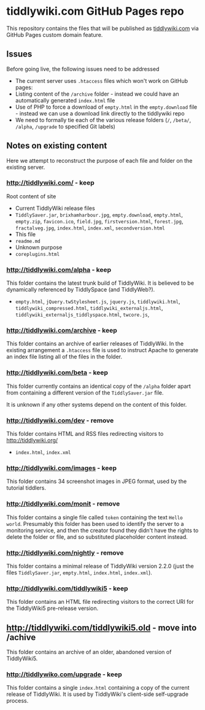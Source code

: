 # tiddlywiki.com GitHub Pages repo

This repository contains the files that will be published as <a href="http://tiddlywiki.com/">tiddlywiki.com</a> via GitHub Pages custom domain feature.

## Issues

Before going live, the following issues need to be addressed

* The current server uses `.htaccess` files which won't work on GitHub pages:
 * Listing content of the `/archive` folder - instead we could have an automatically generated `index.html` file
* Use of PHP to force a download of `empty.html` in the `empty.download` file - instead we can use a download link directly to the tiddlywiki repo
* We need to formally tie each of the various release folders (`/`, `/beta/`, `/alpha`, `/upgrade` to specified Git labels)

## Notes on existing content

Here we attempt to reconstruct the purpose of each file and folder on the existing server.

### http://tiddlywiki.com/ - **keep**

Root content of site

* Current TiddlyWiki release files
 * `TiddlySaver.jar`, `brixhamharbour.jpg`, `empty.download`, `empty.html`, `empty.zip`, `favicon.ico`, `field.jpg`, `firstversion.html`, `forest.jpg`, `fractalveg.jpg`, `index.html`, `index.xml`, `secondversion.html`
* This file
 * `readme.md`
* Unknown purpose
 * `coreplugins.html`

### http://tiddlywiki.com/alpha - **keep**

This folder contains the latest trunk build of TiddlyWiki. It is believed to be dynamically referenced by TiddlySpace (and TiddlyWeb?).

* `empty.html`, `jQuery.twStylesheet.js`, `jquery.js`, `tiddlywiki.html`, `tiddlywiki_compressed.html`, `tiddlywiki_externaljs.html`, `tiddlywiki_externaljs_tiddlyspace.html`, `twcore.js`, 

### http://tiddlywiki.com/archive - **keep**

This folder contains an archive of earlier releases of TiddlyWiki. In the existing arrangement a `.htaccess` file is used to  instruct Apache to generate an index file listing all of the files in the folder.

### http://tiddlywiki.com/beta - **keep**

This folder currently contains an identical copy of the `/alpha` folder apart from containing a different version of the `TiddlySaver.jar` file.

It is unknown if any other systems depend on the content of this folder.



### http://tiddlywiki.com/dev - **remove**

This folder contains HTML and RSS files redirecting visitors to http://tiddlywiki.org/

* `index.html`, `index.xml`

### http://tiddlywiki.com/images - **keep**

This folder contains 34 screenshot images in JPEG format, used by the tutorial tiddlers.

### http://tiddlywiki.com/monit - **remove**

This folder contains a single file called `token` containing the text `Hello world`. Presumably this folder has been used to identify the server to a monitoring service, and then the creator found they didn't have the rights to delete the folder or file, and so substituted placeholder content instead.

### http://tiddlywiki.com/nightly - **remove**

This folder contains a minimal release of TiddlyWiki version 2.2.0 (just the files `TiddlySaver.jar`, `empty.html`, `index.html`, `index.xml`).

### http://tiddlywiki.com/tiddlywiki5 - **keep**

This folder contains an HTML file redirecting visitors to the correct URI for the TiddlyWiki5 pre-release version.

## http://tiddlywiki.com/tiddlywiki5.old - **move into /achive**

This folder contains an archive of an older, abandoned version of TiddlyWiki5.

### http://tiddlywiko.com/upgrade - **keep**

This folder contains a single `index.html` containing a copy of the current release of TiddlyWiki. It is used by TiddlyWiki's client-side self-upgrade process.

